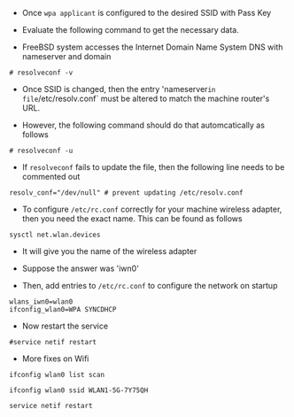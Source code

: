 

* Once `wpa applicant` is configured to the desired SSID with Pass Key

* Evaluate the following command to get the necessary data. 

* FreeBSD system accesses the Internet Domain Name System DNS with nameserver and domain


```
# resolveconf -v
```


* Once SSID is changed, then the entry 'nameserver` in file `/etc/resolv.conf` must be altered to match the machine router's URL.

* However, the following command should do that automcatically as follows

```
# resolveconf -u
```

* If `resolveconf` fails to update the file, then the following line needs to be commented out


```
resolv_conf="/dev/null" # prevent updating /etc/resolv.conf

```

* To configure `/etc/rc.conf` correctly for your machine wireless adapter, then you need the exact name. This can be found as follows

```
sysctl net.wlan.devices
```

* It will give you the name of the wireless adapter

* Suppose the answer was 'iwn0'

* Then, add entries to `/etc/rc.conf` to configure the network on startup

```
wlans_iwn0=wlan0
ifconfig_wlan0=WPA SYNCDHCP
```

* Now restart the service

```
#service netif restart
```

* More fixes on Wifi

```
ifconfig wlan0 list scan
```

```
ifconfig wlan0 ssid WLAN1-5G-7Y75QH
```

```
service netif restart
```

